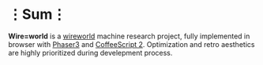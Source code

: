 # ⋮Sum⋮
__Wire=world__ is a [wireworld](https://en.wikipedia.org/wiki/Wireworld) machine research project, fully implemented in browser with [Phaser3](https://phaser.io/phaser3) and [CoffeeScript 2](https://coffeescript.org/v2/).
Optimization and retro aesthetics are highly prioritized during develepment process.
